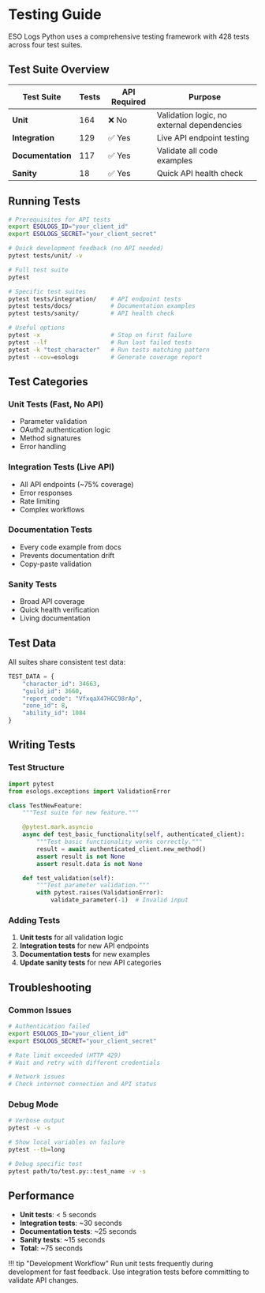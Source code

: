 # Testing Guide

ESO Logs Python uses a comprehensive testing framework with 428 tests across four test suites.

## Test Suite Overview

| Test Suite | Tests | API Required | Purpose |
|-----------|-------|--------------|---------|
| **Unit** | 164 | ❌ No | Validation logic, no external dependencies |
| **Integration** | 129 | ✅ Yes | Live API endpoint testing |
| **Documentation** | 117 | ✅ Yes | Validate all code examples |
| **Sanity** | 18 | ✅ Yes | Quick API health check |

## Running Tests

```bash
# Prerequisites for API tests
export ESOLOGS_ID="your_client_id"
export ESOLOGS_SECRET="your_client_secret"

# Quick development feedback (no API needed)
pytest tests/unit/ -v

# Full test suite
pytest

# Specific test suites
pytest tests/integration/    # API endpoint tests
pytest tests/docs/           # Documentation examples
pytest tests/sanity/         # API health check

# Useful options
pytest -x                    # Stop on first failure
pytest --lf                  # Run last failed tests
pytest -k "test_character"   # Run tests matching pattern
pytest --cov=esologs         # Generate coverage report
```

## Test Categories

### Unit Tests (Fast, No API)
- Parameter validation
- OAuth2 authentication logic
- Method signatures
- Error handling

### Integration Tests (Live API)
- All API endpoints (~75% coverage)
- Error responses
- Rate limiting
- Complex workflows

### Documentation Tests
- Every code example from docs
- Prevents documentation drift
- Copy-paste validation

### Sanity Tests
- Broad API coverage
- Quick health verification
- Living documentation

## Test Data

All suites share consistent test data:

```python
TEST_DATA = {
    "character_id": 34663,
    "guild_id": 3660,
    "report_code": "VfxqaX47HGC98rAp",
    "zone_id": 8,
    "ability_id": 1084
}
```

## Writing Tests

### Test Structure

```python
import pytest
from esologs.exceptions import ValidationError

class TestNewFeature:
    """Test suite for new feature."""

    @pytest.mark.asyncio
    async def test_basic_functionality(self, authenticated_client):
        """Test basic functionality works correctly."""
        result = await authenticated_client.new_method()
        assert result is not None
        assert result.data is not None

    def test_validation(self):
        """Test parameter validation."""
        with pytest.raises(ValidationError):
            validate_parameter(-1)  # Invalid input
```

### Adding Tests

1. **Unit tests** for all validation logic
2. **Integration tests** for new API endpoints
3. **Documentation tests** for new examples
4. **Update sanity tests** for new API categories

## Troubleshooting

### Common Issues

```bash
# Authentication failed
export ESOLOGS_ID="your_client_id"
export ESOLOGS_SECRET="your_client_secret"

# Rate limit exceeded (HTTP 429)
# Wait and retry with different credentials

# Network issues
# Check internet connection and API status
```

### Debug Mode

```bash
# Verbose output
pytest -v -s

# Show local variables on failure
pytest --tb=long

# Debug specific test
pytest path/to/test.py::test_name -v -s
```

## Performance

- **Unit tests**: < 5 seconds
- **Integration tests**: ~30 seconds
- **Documentation tests**: ~25 seconds
- **Sanity tests**: ~15 seconds
- **Total**: ~75 seconds

!!! tip "Development Workflow"
    Run unit tests frequently during development for fast feedback.
    Use integration tests before committing to validate API changes.
